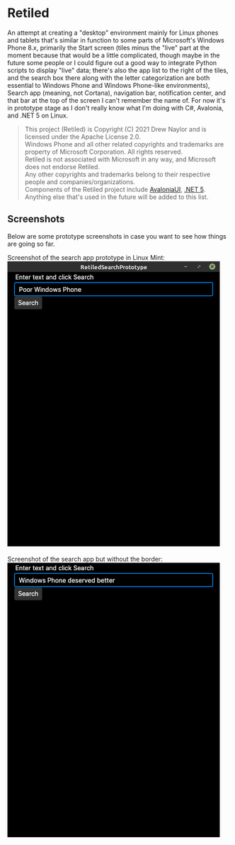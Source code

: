 # Retiled

An attempt at creating a "desktop" environment mainly for Linux phones and tablets that's similar in function to some parts of Microsoft's Windows Phone 8.x, primarily the Start screen (tiles minus the "live" part at the moment because that would be a little complicated, though maybe in the future some people or I could figure out a good way to integrate Python scripts to display "live" data; there's also the app list to the right of the tiles, and the search box there along with the letter categorization are both essential to Windows Phone and Windows Phone-like environments), Search app (meaning, not Cortana), navigation bar, notification center, and that bar at the top of the screen I can't remember the name of. For now it's in prototype stage as I don't really know what I'm doing with C#, Avalonia, and .NET 5 on Linux.

>This project (Retiled) is Copyright (C) 2021 Drew Naylor and is licensed under the Apache License 2.0.<br>
Windows Phone and all other related copyrights and trademarks are property of Microsoft Corporation. All rights reserved.<br>
Retiled is not associated with Microsoft in any way, and Microsoft does not endorse Retiled.<br>
Any other copyrights and trademarks belong to their respective people and companies/organizations.<br>
Components of the Retiled project include [AvaloniaUI](https://avaloniaui.net/), [.NET 5](https://docs.microsoft.com/en-us/dotnet/core/dotnet-five). Anything else that's used in the future will be added to this list.

## Screenshots
Below are some prototype screenshots in case you want to see how things are going so far.

Screenshot of the search app prototype in Linux Mint:<br>
![](/docs/images/search-prototype.png?raw=true)<br>
<br>
Screenshot of the search app but without the border:<br>
![](/docs/images/search-prototype-no-border.png?raw=true)
